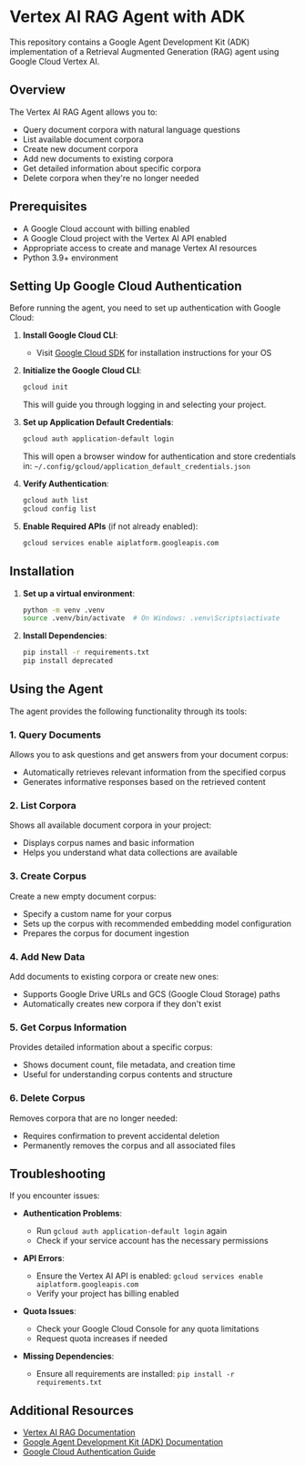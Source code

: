 # Vertex AI RAG Agent with ADK

This repository contains a Google Agent Development Kit (ADK) implementation of a Retrieval Augmented Generation (RAG) agent using Google Cloud Vertex AI.

## Overview

The Vertex AI RAG Agent allows you to:

- Query document corpora with natural language questions
- List available document corpora
- Create new document corpora
- Add new documents to existing corpora
- Get detailed information about specific corpora
- Delete corpora when they're no longer needed

## Prerequisites

- A Google Cloud account with billing enabled
- A Google Cloud project with the Vertex AI API enabled
- Appropriate access to create and manage Vertex AI resources
- Python 3.9+ environment

## Setting Up Google Cloud Authentication

Before running the agent, you need to set up authentication with Google Cloud:

1. **Install Google Cloud CLI**:
   - Visit [Google Cloud SDK](https://cloud.google.com/sdk/docs/install) for installation instructions for your OS

2. **Initialize the Google Cloud CLI**:
   ```bash
   gcloud init
   ```
   This will guide you through logging in and selecting your project.

3. **Set up Application Default Credentials**:
   ```bash
   gcloud auth application-default login
   ```
   This will open a browser window for authentication and store credentials in:
   `~/.config/gcloud/application_default_credentials.json`

4. **Verify Authentication**:
   ```bash
   gcloud auth list
   gcloud config list
   ```

5. **Enable Required APIs** (if not already enabled):
   ```bash
   gcloud services enable aiplatform.googleapis.com
   ```

## Installation

1. **Set up a virtual environment**:
   ```bash
   python -m venv .venv
   source .venv/bin/activate  # On Windows: .venv\Scripts\activate
   ```

2. **Install Dependencies**:
   ```bash
   pip install -r requirements.txt
   pip install deprecated
   ```

## Using the Agent

The agent provides the following functionality through its tools:

### 1. Query Documents
Allows you to ask questions and get answers from your document corpus:
- Automatically retrieves relevant information from the specified corpus
- Generates informative responses based on the retrieved content

### 2. List Corpora
Shows all available document corpora in your project:
- Displays corpus names and basic information
- Helps you understand what data collections are available

### 3. Create Corpus
Create a new empty document corpus:
- Specify a custom name for your corpus
- Sets up the corpus with recommended embedding model configuration
- Prepares the corpus for document ingestion

### 4. Add New Data
Add documents to existing corpora or create new ones:
- Supports Google Drive URLs and GCS (Google Cloud Storage) paths
- Automatically creates new corpora if they don't exist

### 5. Get Corpus Information
Provides detailed information about a specific corpus:
- Shows document count, file metadata, and creation time
- Useful for understanding corpus contents and structure

### 6. Delete Corpus
Removes corpora that are no longer needed:
- Requires confirmation to prevent accidental deletion
- Permanently removes the corpus and all associated files

## Troubleshooting

If you encounter issues:

- **Authentication Problems**:
  - Run `gcloud auth application-default login` again
  - Check if your service account has the necessary permissions

- **API Errors**:
  - Ensure the Vertex AI API is enabled: `gcloud services enable aiplatform.googleapis.com`
  - Verify your project has billing enabled

- **Quota Issues**:
  - Check your Google Cloud Console for any quota limitations
  - Request quota increases if needed

- **Missing Dependencies**:
  - Ensure all requirements are installed: `pip install -r requirements.txt`

## Additional Resources

- [Vertex AI RAG Documentation](https://cloud.google.com/vertex-ai/generative-ai/docs/rag-overview)
- [Google Agent Development Kit (ADK) Documentation](https://github.com/google/agents-framework)
- [Google Cloud Authentication Guide](https://cloud.google.com/docs/authentication)
